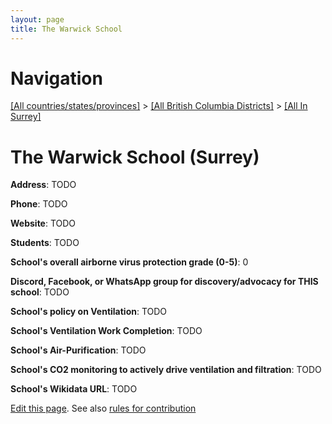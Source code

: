 ```yaml
---
layout: page
title: The Warwick School
---
```

# Navigation

[[All countries/states/provinces]](../../..) > [[All British Columbia Districts]](../..) > [[All In Surrey]](..)

# The Warwick School (Surrey)

**Address**: TODO

**Phone**: TODO

**Website**: TODO

**Students**: TODO

**School's overall airborne virus protection grade (0-5)**: 0

**Discord, Facebook, or WhatsApp group for discovery/advocacy for THIS school**: TODO

**School's policy on Ventilation**: TODO

**School's Ventilation Work Completion**: TODO

**School's Air-Purification**: TODO

**School's CO2 monitoring to actively drive ventilation and filtration**: TODO

**School's Wikidata URL**: TODO


[Edit this page](https://github.com/ventilate-schools/BC/edit/main/./Surrey/The_Warwick_School.md). See also [rules for contribution](../../../contribution-rules/)